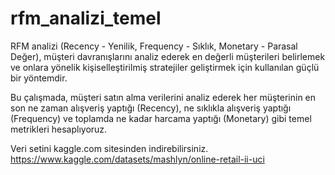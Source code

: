 # rfm_analizi_temel
RFM analizi (Recency - Yenilik, Frequency - Sıklık, Monetary - Parasal Değer), müşteri davranışlarını analiz ederek en değerli müşterileri belirlemek ve onlara yönelik kişiselleştirilmiş stratejiler geliştirmek için kullanılan güçlü bir yöntemdir.

Bu çalışmada, müşteri satın alma verilerini analiz ederek her müşterinin en son ne zaman alışveriş yaptığı (Recency), ne sıklıkla alışveriş yaptığı (Frequency) ve toplamda ne kadar harcama yaptığı (Monetary) gibi temel metrikleri hesaplıyoruz. 

Veri setini kaggle.com sitesinden indirebilirsiniz.
https://www.kaggle.com/datasets/mashlyn/online-retail-ii-uci

